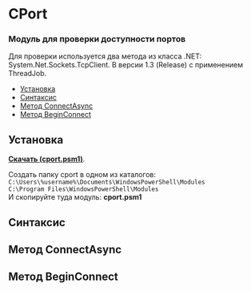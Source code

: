# CPort

### Модуль для проверки доступности портов

Для проверки используется два метода из класса .NET: System.Net.Sockets.TcpClient. В версии 1.3 (Release) с применением ThreadJob.

- [Установка](#Установка)
- [Синтаксис](#Синтаксис)
- [Метод ConnectAsync](#Метод-ConnectAsync)
- [Метод BeginConnect](#Метод-BeginConnect)

## Установка

**[Скачать (cport.psm1)](https://github.com/Lifailon/CPort/releases)**.

Создать папку cport в одном из каталогов: \
` C:\Users\%username%\Documents\WindowsPowerShell\Modules ` \
` C:\Program Files\WindowsPowerShell\Modules ` \
И скопируйте туда модуль: **cport.psm1**

## Синтаксис

## Метод ConnectAsync

## Метод BeginConnect
